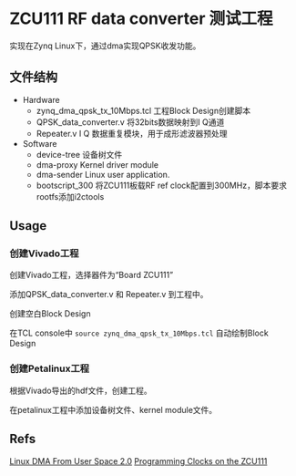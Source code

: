 # ZCU111 RF data converter 测试工程

实现在Zynq Linux下，通过dma实现QPSK收发功能。

## 文件结构

- Hardware
  - zynq_dma_qpsk_tx_10Mbps.tcl  工程Block Design创建脚本
  - QPSK_data_converter.v        将32bits数据映射到I Q通道
  - Repeater.v                   I Q 数据重复模块，用于成形滤波器预处理
- Software
  - device-tree 设备树文件
  - dma-proxy   Kernel driver module
  - dma-sender  Linux user application.
  - bootscript_300  将ZCU111板载RF ref clock配置到300MHz，脚本要求rootfs添加i2ctools

## Usage

### 创建Vivado工程

创建Vivado工程，选择器件为“Board ZCU111”

添加QPSK_data_converter.v 和 Repeater.v 到工程中。

创建空白Block Design

在TCL console中 `source zynq_dma_qpsk_tx_10Mbps.tcl` 自动绘制Block Design

### 创建Petalinux工程

根据Vivado导出的hdf文件，创建工程。

在petalinux工程中添加设备树文件、kernel module文件。

## Refs

[Linux DMA From User Space 2.0](https://xilinx-wiki.atlassian.net/wiki/spaces/A/pages/1027702787/Linux+DMA+From+User+Space+2.0)
[Programming Clocks on the ZCU111](https://xilinx-wiki.atlassian.net/wiki/spaces/A/pages/84541826/Programming+Clocks+on+the+ZCU111)

